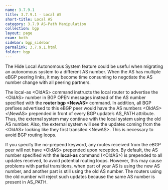 ```yaml
---
name: 3.7.9.1
title: 3.7.9.1 - Local AS
short-title: Local AS
category: 3.7.9 AS-Path Manipulation
collection: bgp
layout: page
exam: both
sidebar: bgp_sidebar
permalink: 3.7.9.1.html
folder: bgp
---
```

The Hide Local Autonomous System feature could be useful when migrating an autonomous system to a different AS number. When the AS has multiple eBGP peering links, it may become time consuming to negotiate the AS number change with all peering partners.

The local-as \<OldAS\> command instructs the local router to advertise the \<OldAS\> number in BGP OPEN messages instead of the AS number specified with the **router bgp \<NewAS\>** command. In addition, all BGP prefixes advertised to this eBGP peer would have the AS numbers \<OldAS\> \<\NewAS\> prepended in front of every BGP update’s AS_PATH attribute. Thus, the external system may continue with the local system using the old AS number. Also, the external system will see the updates coming from the \<OldAS\> looking like they first transited \<NewAS\>. This is necessary to avoid BGP routing loops. 

If you specify the no-prepend keyword, any routes received from the eBGP peer will not have \<OldAS\> prepended upon reception. By default, the AS number specified with the **local-as** command (\<OldAS\>) is prepended to all updates received, to avoid potential routing loops. However, this may cause problems with partial transitions, when part of your AS is using the new AS number, and another part is still using the old AS number. The routers using the old number will reject such updates because the same AS number is present in AS_PATH.
